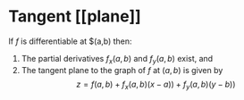 # Tangent [[plane]]
If $f$ is differentiable at $(a,b) then:
1. The partial derivatives $f_x(a,b)$ and $f_y(a,b)$ exist, and
2. The tangent plane to the graph of $f$ at $(a,b)$ is  given by
$$z=f(a,b)+f_x(a,b)(x-a))+f_y(a,b)(y-b))$$
